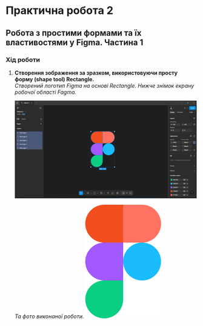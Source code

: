 # Практична робота 2
## Робота з простими формами та їх властивостями у Figma. Частина 1

### Хід роботи
1. **Створення зображення за зразком, використовуючи просту форму (shape tool) Rectangle.**  
   *Створений логотип Figma на основі Rectangle. Нижче знімок екрану робочої області Fagma.*

   ![Робоча область Figma](images/figma_logo.png)

   *Та фото виконаної роботи.*
   ![Логотип Figma](images/logo.png)
